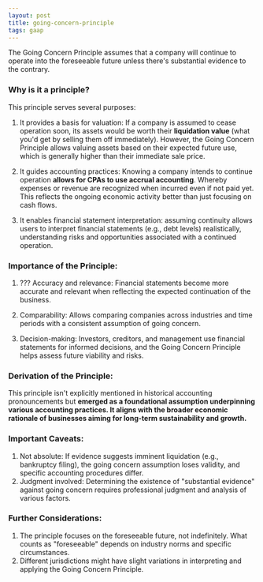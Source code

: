 ```yaml
---
layout: post
title: going-concern-principle
tags: gaap
--- 
```



The Going Concern Principle assumes that a company will continue to operate into the foreseeable future unless there's substantial evidence to the contrary.

### Why is it a principle?

This principle serves several purposes:

1. It provides a basis for valuation: If a company is assumed to cease operation soon, its assets would be worth their **liquidation value** (what you'd get by selling them off immediately). However, the Going Concern Principle allows valuing assets based on their expected future use, which is generally higher than their immediate sale price.

1. It guides accounting practices: Knowing a company intends to continue operation **allows for CPAs to use accrual accounting**. Whereby expenses or revenue are recognized when incurred even if not paid yet. This reflects the ongoing economic activity better than just focusing on cash flows.

1. It enables financial statement interpretation: assuming continuity allows users to interpret financial statements (e.g., debt levels) realistically, understanding risks and opportunities associated with a continued operation.

### Importance of the Principle:

1. ??? Accuracy and relevance: Financial statements become more accurate and relevant when reflecting the expected continuation of the business.

1. Comparability: Allows comparing companies across industries and time periods with a consistent assumption of going concern.

1. Decision-making: Investors, creditors, and management use financial statements for informed decisions, and the Going Concern Principle helps assess future viability and risks.

### Derivation of the Principle:

This principle isn't explicitly mentioned in historical accounting pronouncements but **emerged as a foundational assumption underpinning various accounting practices. It aligns with the broader economic rationale of businesses aiming for long-term sustainability and growth.**

### Important Caveats:

1. Not absolute: If evidence suggests imminent liquidation (e.g., bankruptcy filing), the going concern assumption loses validity, and specific accounting procedures differ.
1. Judgment involved: Determining the existence of "substantial evidence" against going concern requires professional judgment and analysis of various factors.

### Further Considerations:

1. The principle focuses on the foreseeable future, not indefinitely. What counts as "foreseeable" depends on industry norms and specific circumstances.
1. Different jurisdictions might have slight variations in interpreting and applying the Going Concern Principle.

